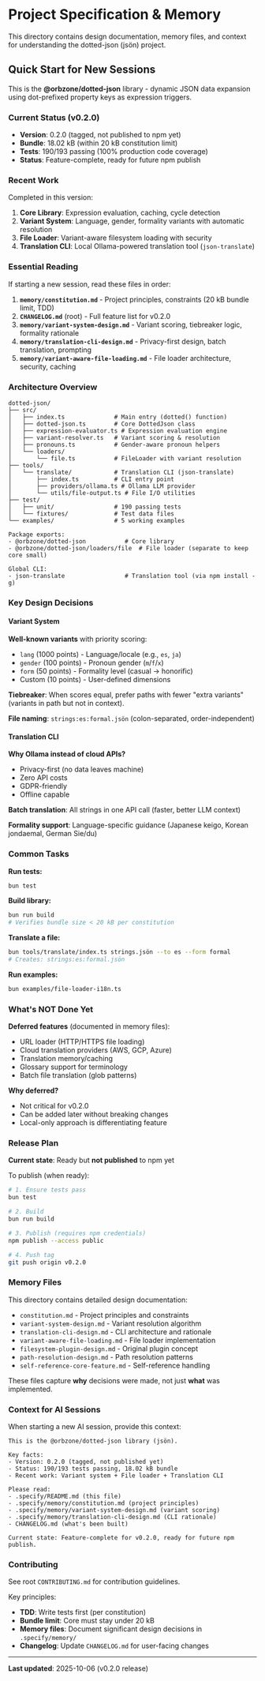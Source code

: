 # Project Specification & Memory

This directory contains design documentation, memory files, and context for understanding the dotted-json (jsön) project.

## Quick Start for New Sessions

This is the **@orbzone/dotted-json** library - dynamic JSON data expansion using dot-prefixed property keys as expression triggers.

### Current Status (v0.2.0)

- **Version**: 0.2.0 (tagged, not published to npm yet)
- **Bundle**: 18.02 kB (within 20 kB constitution limit)
- **Tests**: 190/193 passing (100% production code coverage)
- **Status**: Feature-complete, ready for future npm publish

### Recent Work

Completed in this version:
1. **Core Library**: Expression evaluation, caching, cycle detection
2. **Variant System**: Language, gender, formality variants with automatic resolution
3. **File Loader**: Variant-aware filesystem loading with security
4. **Translation CLI**: Local Ollama-powered translation tool (`json-translate`)

### Essential Reading

If starting a new session, read these files in order:

1. **`memory/constitution.md`** - Project principles, constraints (20 kB bundle limit, TDD)
2. **`CHANGELOG.md`** (root) - Full feature list for v0.2.0
3. **`memory/variant-system-design.md`** - Variant scoring, tiebreaker logic, formality rationale
4. **`memory/translation-cli-design.md`** - Privacy-first design, batch translation, prompting
5. **`memory/variant-aware-file-loading.md`** - File loader architecture, security, caching

### Architecture Overview

```
dotted-json/
├── src/
│   ├── index.ts              # Main entry (dotted() function)
│   ├── dotted-json.ts        # Core DottedJson class
│   ├── expression-evaluator.ts # Expression evaluation engine
│   ├── variant-resolver.ts   # Variant scoring & resolution
│   ├── pronouns.ts           # Gender-aware pronoun helpers
│   └── loaders/
│       └── file.ts           # FileLoader with variant resolution
├── tools/
│   └── translate/            # Translation CLI (json-translate)
│       ├── index.ts          # CLI entry point
│       ├── providers/ollama.ts # Ollama LLM provider
│       └── utils/file-output.ts # File I/O utilities
├── test/
│   ├── unit/                 # 190 passing tests
│   └── fixtures/             # Test data files
└── examples/                 # 5 working examples

Package exports:
- @orbzone/dotted-json           # Core library
- @orbzone/dotted-json/loaders/file  # File loader (separate to keep core small)

Global CLI:
- json-translate                 # Translation tool (via npm install -g)
```

### Key Design Decisions

#### Variant System

**Well-known variants** with priority scoring:
- `lang` (1000 points) - Language/locale (e.g., `es`, `ja`)
- `gender` (100 points) - Pronoun gender (`m`/`f`/`x`)
- `form` (50 points) - Formality level (casual → honorific)
- Custom (10 points) - User-defined dimensions

**Tiebreaker**: When scores equal, prefer paths with fewer "extra variants" (variants in path but not in context).

**File naming**: `strings:es:formal.jsön` (colon-separated, order-independent)

#### Translation CLI

**Why Ollama instead of cloud APIs?**
- Privacy-first (no data leaves machine)
- Zero API costs
- GDPR-friendly
- Offline capable

**Batch translation**: All strings in one API call (faster, better LLM context)

**Formality support**: Language-specific guidance (Japanese keigo, Korean jondaemal, German Sie/du)

### Common Tasks

**Run tests:**
```bash
bun test
```

**Build library:**
```bash
bun run build
# Verifies bundle size < 20 kB per constitution
```

**Translate a file:**
```bash
bun tools/translate/index.ts strings.jsön --to es --form formal
# Creates: strings:es:formal.jsön
```

**Run examples:**
```bash
bun examples/file-loader-i18n.ts
```

### What's NOT Done Yet

**Deferred features** (documented in memory files):
- URL loader (HTTP/HTTPS file loading)
- Cloud translation providers (AWS, GCP, Azure)
- Translation memory/caching
- Glossary support for terminology
- Batch file translation (glob patterns)

**Why deferred?**
- Not critical for v0.2.0
- Can be added later without breaking changes
- Local-only approach is differentiating feature

### Release Plan

**Current state**: Ready but **not published** to npm yet

To publish (when ready):
```bash
# 1. Ensure tests pass
bun test

# 2. Build
bun run build

# 3. Publish (requires npm credentials)
npm publish --access public

# 4. Push tag
git push origin v0.2.0
```

### Memory Files

This directory contains detailed design documentation:

- `constitution.md` - Project principles and constraints
- `variant-system-design.md` - Variant resolution algorithm
- `translation-cli-design.md` - CLI architecture and rationale
- `variant-aware-file-loading.md` - File loader implementation
- `filesystem-plugin-design.md` - Original plugin concept
- `path-resolution-design.md` - Path resolution patterns
- `self-reference-core-feature.md` - Self-reference handling

These files capture **why** decisions were made, not just **what** was implemented.

### Context for AI Sessions

When starting a new AI session, provide this context:

```
This is the @orbzone/dotted-json library (jsön).

Key facts:
- Version: 0.2.0 (tagged, not published yet)
- Status: 190/193 tests passing, 18.02 kB bundle
- Recent work: Variant system + File loader + Translation CLI

Please read:
- .specify/README.md (this file)
- .specify/memory/constitution.md (project principles)
- .specify/memory/variant-system-design.md (variant scoring)
- .specify/memory/translation-cli-design.md (CLI rationale)
- CHANGELOG.md (what's been built)

Current state: Feature-complete for v0.2.0, ready for future npm publish.
```

### Contributing

See root `CONTRIBUTING.md` for contribution guidelines.

Key principles:
- **TDD**: Write tests first (per constitution)
- **Bundle limit**: Core must stay under 20 kB
- **Memory files**: Document significant design decisions in `.specify/memory/`
- **Changelog**: Update `CHANGELOG.md` for user-facing changes

---

**Last updated**: 2025-10-06 (v0.2.0 release)
